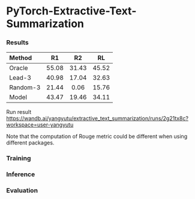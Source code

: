 # PyTorch-Extractive-Text-Summarization

### Results 

| Method | R1 | R2 | RL | 
| :--- | :---: | :---: | :---: | 
| Oracle | 55.08 | 31.43 | 45.52 | 
| Lead-3 | 40.98 | 17.04 | 32.63 |
| Random-3 | 21.44 | 0.06 | 15.76 | 
| Model | 43.47 | 19.46 | 34.11 | 

Run result https://wandb.ai/yangyutu/extractive_text_summarization/runs/2g21tx8c?workspace=user-yangyutu

Note that the computation of Rouge metric could be different when using different packages.


### Training



### Inference



### Evaluation